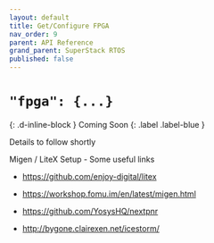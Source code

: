 ```yaml
---
layout: default
title: Get/Configure FPGA
nav_order: 9
parent: API Reference
grand_parent: SuperStack RTOS
published: false
---
```


# `"fpga": {...}`
{: .d-inline-block }
Coming Soon
{: .label .label-blue }

Details to follow shortly

Migen / LiteX Setup - Some useful links

- https://github.com/enjoy-digital/litex

- https://workshop.fomu.im/en/latest/migen.html

- https://github.com/YosysHQ/nextpnr

- http://bygone.clairexen.net/icestorm/
